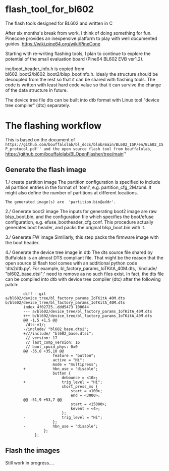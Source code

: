 # flash_tool_for_bl602
The flash tools designed for BL602 and written in C

After six months's break from work, I think of doing something for fun.
Pinecone provides an inexpensive platform to play with well documented guides.
https://wiki.pine64.org/wiki/PineCone

Starting with re-writing flashing tools, I plan to continue to explore the potential
of the small evaluation board (Pine64 BL602 EVB ver1.2).

inc/boot_header_info.h is copied from bl602_boot2/bl602_boot2/blsp_bootinfo.h. Idealy
the structure should be decoupled from the rest so that it can be shared with flashing tools.
The code is written with least hard code value so that it can survive the change of the data
structure in future.

The device tree file dts can be built into dtb format with Linux tool "device tree compiler"
(dtc) separately.

The flashing workflow
=====================

This is based on the document of
``https://github.com/bouffalolab/bl_docs/blob/main/BL602_ISP/en/BL602_ISP_protocol.pdf''
and the open source flash tool from bouffalolab,
``https://github.com/bouffalolab/BLOpenFlasher/tree/main''

Generate the flash image
-----------------------

1./ create partition image
    The partition configuration is specified to include all partition entries
    in the format of 'toml', e.g. partition_cfg_2M.toml. It might also define
    the number of partitions at different locations.

    The generated image(s) are  'partition.bin@addr'.

2./ Generate boot2 image
    The inputs for generating boot2 image are raw blsp_boot.bin, and the
    configuration file which specifies the boot/efuse configuration, e.g.
    efuse_bootheader_cfg.conf. This procedure actually generates boot header,
    and packs the original blsp_boot.bin with it.

3./ Generate FW image
    Similiarly, this step packs the firmware image with the boot header.

4./ Generate the device tree image in dtb
    The dts source file shared by Buffalolab is an almost DTS compliant file.
    That might be the reason that the open source bl flash tool comes with an
    additional python code 'dts2dtb.py'. For example,
    bl_factory_params_IoTKitA_40M.dts, '/include/ "bl602_base.dtsi";' need to
    remove as no such files exist. In fact, the dts file can be compiled into
    dtb with device tree compiler (dtc) after the following patch:
```
        diff --git a/bl602/device_tree/bl_factory_params_IoTKitA_40M.dts b/bl602/device_tree/bl_factory_params_IoTKitA_40M.dts
        index 4f02725..ddd5473 100644
        --- a/bl602/device_tree/bl_factory_params_IoTKitA_40M.dts
        +++ b/bl602/device_tree/bl_factory_params_IoTKitA_40M.dts
        @@ -1,5 +1,5 @@
         /dts-v1/;
        -/include/ "bl602_base.dtsi";
        +///include/ "bl602_base.dtsi";
         // version: 17
         // last_comp_version: 16
         // boot_cpuid_phys: 0x0
        @@ -35,8 +35,10 @@
                     feature = "button";
                     active = "Hi";
                     mode = "multipress";
        +            hbn_use = "disable";
                     button {
                         debounce = <10>;
        +                trig_level = "Hi";
                         short_press_ms {
                             start = <100>;
                             end = <3000>;
        @@ -51,9 +53,7 @@
                             start = <15000>;
                             kevent = <4>;
                         };
        -                trig_level = "Hi";
                     };
        -            hbn_use = "disable";
                 };
             };
```

Flash the images
----------------

Still work in progress....

